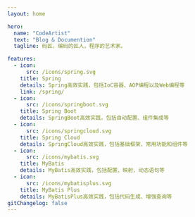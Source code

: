 ```yaml
---
layout: home

hero:
  name: "CodeArtist"
  text: "Blog & Documention"
  tagline: 码匠，编码的匠人，程序的艺术家。

features:
  - icon:
      src: /icons/spring.svg
    title: Spring
    details: Spring高效实践，包括IoC容器、AOP编程以及Web编程等
    link: /spring/
  - icon:
      src: /icons/springboot.svg
    title: Spring Boot
    details: SpringBoot高效实践，包括自动配置、组件集成等
  - icon:
      src: /icons/springcloud.svg
    title: Spring Cloud
    details: SpringCloud高效实践，包括基础框架、常用功能和组件等
  - icon:
      src: /icons/mybatis.svg
    title: MyBatis
    details: MyBatis高效实践，包括配置、映射、动态语句等
  - icon:
      src: /icons/mybatisplus.svg
    title: MyBatis Plus
    details: MyBatisPlus高效实践，包括代码生成、增强查询等
gitChangelog: false
---
```


